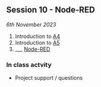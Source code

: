 ## Session 10 - Node-RED

*6th November 2023*

1. Introduction to [A4](/41934/Assignments/A4)
1. Introduction to [A5](/41934/Assignments/A5)
2. ___ [Node-RED](/41934/Concepts/NodeRed)

### In class actvity
* Project support / questions

